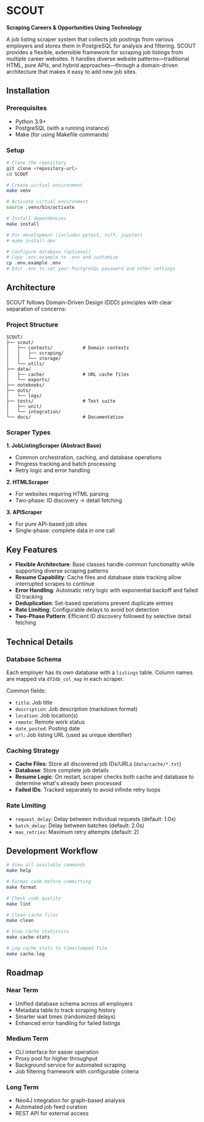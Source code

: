 # SCOUT

**Scraping Careers & Opportunities Using Technology**

A job listing scraper system that collects job postings from various employers and stores them in PostgreSQL for analysis and filtering. SCOUT provides a flexible, extensible framework for scraping job listings from multiple career websites. It handles diverse website patterns—traditional HTML, pure APIs, and hybrid approaches—through a domain-driven architecture that makes it easy to add new job sites.

## Installation

### Prerequisites

- Python 3.9+
- PostgreSQL (with a running instance)
- Make (for using Makefile commands)

### Setup

```bash
# Clone the repository
git clone <repository-url>
cd SCOUT

# Create virtual environment
make venv

# Activate virtual environment
source .venv/bin/activate

# Install dependencies
make install

# For development (includes pytest, ruff, jupyter)
# make install-dev

# Configure database (optional)
# Copy .env.example to .env and customize
cp .env.example .env
# Edit .env to set your PostgreSQL password and other settings
```

## Architecture

SCOUT follows Domain-Driven Design (DDD) principles with clear separation of concerns:


### Project Structure


```
SCOUT/
├── scout/                  
│   ├── contexts/           # Domain contexts
│   │   ├── scraping/       
│   │   └── storage/        
│   └── utils/              
├── data/                  
│   ├── cache/              # URL cache files
│   └── exports/           
├── notebooks/            
├── outs/                 
│   └── logs/             
├── tests/                  # Test suite
│   ├── unit/
│   └── integration/
└── docs/                   # Documentation
```


### Scraper Types

**1. JobListingScraper (Abstract Base)**
- Common orchestration, caching, and database operations
- Progress tracking and batch processing
- Retry logic and error handling

**2. HTMLScraper**
- For websites requiring HTML parsing
- Two-phase: ID discovery → detail fetching

**3. APIScraper**
- For pure API-based job sites
- Single-phase: complete data in one call



## Key Features

- **Flexible Architecture**: Base classes handle common functionality while supporting diverse scraping patterns
- **Resume Capability**: Cache files and database state tracking allow interrupted scrapes to continue
- **Error Handling**: Automatic retry logic with exponential backoff and failed ID tracking
- **Deduplication**: Set-based operations prevent duplicate entries
- **Rate Limiting**: Configurable delays to avoid bot detection
- **Two-Phase Pattern**: Efficient ID discovery followed by selective detail fetching



## Technical Details

### Database Schema

Each employer has its own database with a `listings` table. Column names are mapped via `df2db_col_map` in each scraper.

Common fields:
- `title`: Job title
- `description`: Job description (markdown format)
- `location`: Job location(s)
- `remote`: Remote work status
- `date_posted`: Posting date
- `url`: Job listing URL (used as unique identifier)

### Caching Strategy

- **Cache Files**: Store all discovered job IDs/URLs (`data/cache/*.txt`)
- **Database**: Store complete job details
- **Resume Logic**: On restart, scraper checks both cache and database to determine what's already been processed
- **Failed IDs**: Tracked separately to avoid infinite retry loops

### Rate Limiting

- `request_delay`: Delay between individual requests (default: 1.0s)
- `batch_delay`: Delay between batches (default: 2.0s)
- `max_retries`: Maximum retry attempts (default: 2)


## Development Workflow

```bash
# View all available commands
make help

# Format code before committing
make format

# Check code quality
make lint

# Clean cache files
make clean

# View cache statistics
make cache-stats

# Log cache stats to timestamped file
make cache-log

```

## Roadmap

### Near Term
- Unified database schema across all employers
- Metadata table to track scraping history
- Smarter wait times (randomized delays)
- Enhanced error handling for failed listings

### Medium Term
- CLI interface for easier operation
- Proxy pool for higher throughput
- Background service for automated scraping
- Job filtering framework with configurable criteria

### Long Term
- Neo4J integration for graph-based analysis
- Automated job feed curation
- REST API for external access

